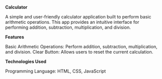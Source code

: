 **Calculator**

A simple and user-friendly calculator application built to perform basic arithmetic operations. This app provides an intuitive interface for performing addition, subtraction, multiplication, and division.

**Features**

Basic Arithmetic Operations: Perform addition, subtraction, multiplication, and division.
Clear Button: Allows users to reset the current calculation.

**Technologies Used**

Programming Language: HTML, CSS, JavaScript 
